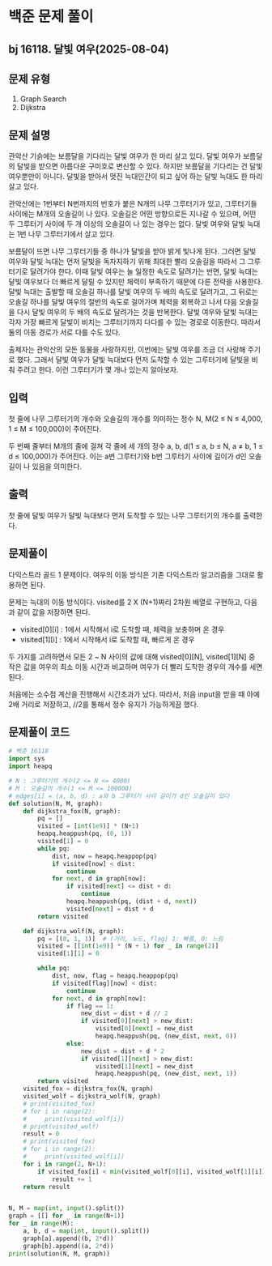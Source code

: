 # 백준 문제 풀이

## bj 16118. 달빛 여우(2025-08-04)

## 문제 유형

1. Graph Search
2. Dijkstra

## 문제 설명

관악산 기슭에는 보름달을 기다리는 달빛 여우가 한 마리 살고 있다. 달빛 여우가 보름달의 달빛을 받으면 아름다운 구미호로 변신할 수 있다. 하지만 보름달을 기다리는 건 달빛 여우뿐만이 아니다. 달빛을 받아서 멋진 늑대인간이 되고 싶어 하는 달빛 늑대도 한 마리 살고 있다.

관악산에는 1번부터 N번까지의 번호가 붙은 N개의 나무 그루터기가 있고, 그루터기들 사이에는 M개의 오솔길이 나 있다. 오솔길은 어떤 방향으로든 지나갈 수 있으며, 어떤 두 그루터기 사이에 두 개 이상의 오솔길이 나 있는 경우는 없다. 달빛 여우와 달빛 늑대는 1번 나무 그루터기에서 살고 있다.

보름달이 뜨면 나무 그루터기들 중 하나가 달빛을 받아 밝게 빛나게 된다. 그러면 달빛 여우와 달빛 늑대는 먼저 달빛을 독차지하기 위해 최대한 빨리 오솔길을 따라서 그 그루터기로 달려가야 한다. 이때 달빛 여우는 늘 일정한 속도로 달려가는 반면, 달빛 늑대는 달빛 여우보다 더 빠르게 달릴 수 있지만 체력이 부족하기 때문에 다른 전략을 사용한다. 달빛 늑대는 출발할 때 오솔길 하나를 달빛 여우의 두 배의 속도로 달려가고, 그 뒤로는 오솔길 하나를 달빛 여우의 절반의 속도로 걸어가며 체력을 회복하고 나서 다음 오솔길을 다시 달빛 여우의 두 배의 속도로 달려가는 것을 반복한다. 달빛 여우와 달빛 늑대는 각자 가장 빠르게 달빛이 비치는 그루터기까지 다다를 수 있는 경로로 이동한다. 따라서 둘의 이동 경로가 서로 다를 수도 있다.

출제자는 관악산의 모든 동물을 사랑하지만, 이번에는 달빛 여우를 조금 더 사랑해 주기로 했다. 그래서 달빛 여우가 달빛 늑대보다 먼저 도착할 수 있는 그루터기에 달빛을 비춰 주려고 한다. 이런 그루터기가 몇 개나 있는지 알아보자.

## 입력

첫 줄에 나무 그루터기의 개수와 오솔길의 개수를 의미하는 정수 N, M(2 ≤ N ≤ 4,000, 1 ≤ M ≤ 100,000)이 주어진다.

두 번째 줄부터 M개의 줄에 걸쳐 각 줄에 세 개의 정수 a, b, d(1 ≤ a, b ≤ N, a ≠ b, 1 ≤ d ≤ 100,000)가 주어진다. 이는 a번 그루터기와 b번 그루터기 사이에 길이가 d인 오솔길이 나 있음을 의미한다.

## 출력

첫 줄에 달빛 여우가 달빛 늑대보다 먼저 도착할 수 있는 나무 그루터기의 개수를 출력한다.

## 문제풀이

다익스트라 골드 1 문제이다. 여우의 이동 방식은 기존 다익스트라 알고리즘을 그대로 활용하면 된다.

문제는 늑대의 이동 방식이다. visited를 2 X (N+1)짜리 2차원 배열로 구현하고, 다음과 같이 값을 저장하면 된다.

- visited[0][i] : 1에서 시작해서 i로 도착할 때, 체력을 보충하며 온 경우
- visited[1][i] : 1에서 시작해서 i로 도착할 때, 빠르게 온 경우

두 가지를 고려하면서 모든 2 ~ N 사이의 값에 대해 visited[0][N], visited[1][N] 중 작은 값을 여우의 최소 이동 시간과 비교하며 여우가 더 빨리 도착한 경우의 개수를 세면 된다.

처음에는 소수점 계산을 진행해서 시간초과가 났다. 따라서, 처음 input을 받을 때 아예 2배 거리로 저장하고, //2를 통해서 정수 유지가 가능하게끔 했다.

## 문제풀이 코드

```python
# 백준 16118
import sys
import heapq

# N : 그루터기의 개수(2 <= N <= 4000)
# M : 오솔길의 개수(1 <= M <= 100000)
# edges[i] = (a, b, d) : a와 b 그루터기 사이 길이가 d인 오솔길이 있다
def solution(N, M, graph):
    def dijkstra_fox(N, graph):
        pq = []
        visited = [int(1e9)] * (N+1)
        heapq.heappush(pq, (0, 1))
        visited[1] = 0
        while pq:
            dist, now = heapq.heappop(pq)
            if visited[now] < dist:
                continue
            for next, d in graph[now]:
                if visited[next] <= dist + d:
                    continue
                heapq.heappush(pq, (dist + d, next))
                visited[next] = dist + d
        return visited

    def dijkstra_wolf(N, graph):
        pq = [(0, 1, 1)]  # (거리, 노드, flag) 1: 빠름, 0: 느림
        visited = [[int(1e9)] * (N + 1) for _ in range(2)]
        visited[1][1] = 0

        while pq:
            dist, now, flag = heapq.heappop(pq)
            if visited[flag][now] < dist:
                continue
            for next, d in graph[now]:
                if flag == 1:
                    new_dist = dist + d // 2
                    if visited[0][next] > new_dist:
                        visited[0][next] = new_dist
                        heapq.heappush(pq, (new_dist, next, 0))
                else:
                    new_dist = dist + d * 2
                    if visited[1][next] > new_dist:
                        visited[1][next] = new_dist
                        heapq.heappush(pq, (new_dist, next, 1))
        return visited
    visited_fox = dijkstra_fox(N, graph)
    visited_wolf = dijkstra_wolf(N, graph)
    # print(visited_fox)
    # for i in range(2):
    #     print(visited_wolf[i])
    # print(visited_wolf)
    result = 0
    # print(visited_fox)
    # for i in range(2):
    #     print(visited_wolf[i])
    for i in range(2, N+1):
        if visited_fox[i] < min(visited_wolf[0][i], visited_wolf[1][i]):
            result += 1
    return result


N, M = map(int, input().split())
graph = [[] for _ in range(N+1)]
for _ in range(M):
    a, b, d = map(int, input().split())
    graph[a].append((b, 2*d))
    graph[b].append((a, 2*d))
print(solution(N, M, graph))
```

```java


```
